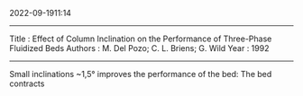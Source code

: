 2022-09-1911:14

---
Title :  Effect of Column Inclination on the Performance of Three-Phase Fluidized Beds
Authors : M. Del Pozo; C. L. Briens; G. Wild
Year : 1992

---

Small inclinations ~1,5° improves the performance of the bed:
	The bed contracts


